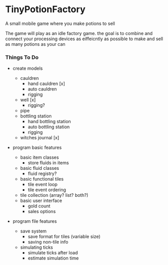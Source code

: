 # TinyPotionFactory
A small mobile game where you make potions to sell

The game will play as an idle factory game. the goal is to combine and connect your processing devices as eiffeicntly as possible to make and sell as many potions as your can

### Things To Do

- create models
    - cauldren
        - hand cauldren [x]
        - auto cauldren
        - rigging
    - well [x]
        - rigging?
    - pipe
    - bottling station
        - hand bottling station
        - auto bottling station
        - rigging
    - witches journal [x]

- program basic features
    - basic item classes
        - store fluids in items
    - basic fluid classes
        - fluid registry?
    - basic functional tiles
        - tile event loop
        - tile event ordering
    - tile collection (array? list? both?)
    - basic user interface
        - gold count
        - sales options

- program file features
    - save system
        - save format for tiles (variable size)
        - saving non-tile info
    - simulating ticks
        - simulate ticks after load
        - estimate simulation time



